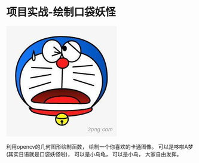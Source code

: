 # 项目实战-绘制口袋妖怪

![duolaAmeng.png](./image/duolaAmeng.png)

利用opencv的几何图形绘制函数， 绘制一个你喜欢的卡通图像。 可以是哆啦A梦(其实日语就是口袋妖怪啦)， 可以是小乌龟， 可以是小鸟， 大家自由发挥。
